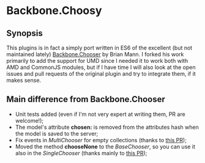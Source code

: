 # Backbone.Choosy

## Synopsis

This plugins is in fact a simply port written in ES6 of the excellent (but not maintained lately) [Backbone.Chooser](https://github.com/brian-mann/Backbone.Chooser) by Brian Mann. I forked his work primarily to add the support for UMD since I needed it to work both with AMD and CommonJS modules, but if I have time I will also look at the open issues and pull requests of the original plugin and try to integrate them, if it makes sense.

## Main difference from Backbone.Chooser

* Unit tests added (even if I'm not very expert at writing them, PR are welcome!);
* The model's attribute **chosen:** is removed from the attributes hash when the model is saved to the server;
* Fix events in *MultiChooser* for empty collections (thanks to [this PR](https://github.com/brian-mann/Backbone.Chooser/pull/13));
* Moved the method **chooseNone** to the *BaseChooser*, so you can use it also in the *SingleChooser* (thanks mainly to [this PR](https://github.com/brian-mann/Backbone.Chooser/pull/5));